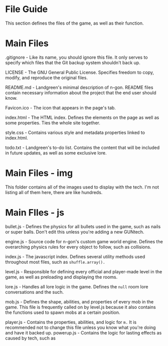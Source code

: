 # File Guide
This section defines the files of the game, as well as their function.

# Main Files
.gitignore - Like its name, you should ignore this file. It only serves to specify which files that the Git backup system shouldn't back up.

LICENSE - The GNU General Public License. Specifies freedom to copy, modify, and reproduce the original files.

README.md - Landgreen's minimal description of n-gon. README files contain necessary information about the project that the end user should know.

Favicon.ico - The icon that appears in the page's tab.

index.html - The HTML index. Defines the elements on the page as well as some properties. Ties the whole site together. 

style.css - Contains various style and metadata properties linked to index.html.

todo.txt - Landgreen's to-do list. Contains the content that will be included in future updates, as well as some exclusive lore.

# Main Files - img

This folder contains all of the images used to display with the tech. I'm not listing all of them here, there are like hundreds.

# Main FIles - js

bullet.js - Defines the physics for all bullets used in the game, such as nails or super balls. Don't edit this unless you're adding a new GUNtech.

engine.js - Source code for n-gon's custom game world engine. Defines the overarching physics rules for every object to follow, such as collisions.

index.js - The javascript index. Defines several utility methods used throughout most files, such as `shuffle.array().`

level.js - Responsible for defining every official and player-made level in the game, as well as preloading and displaying the rooms.

lore.js - Handles all lore logic in the game. Defines the `null` room lore conversations and the such.

mob.js - Defines the shape, abilities, and properties of every mob in the game. This file is frequently called on by level.js because it also contains the functions used to spawn mobs at a certain position.

player.js - Contains the properties, abilities, and logic for `m.` It is recommended not to change this file unless you know what you're doing and have it backed up.
powerup.js - Contains the logic for lasting effects as caused by tech, such as 
